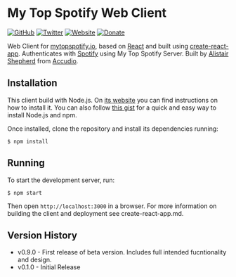 # My Top Spotify Web Client

[![GitHub](https://img.shields.io/badge/GitHub-Accudio-0366d6.svg)](https://github.com/Accudio) [![Twitter](https://img.shields.io/badge/Twitter-@accudio-1DA1F2.svg)](https://twitter.com/accudio) [![Website](https://img.shields.io/badge/Website-accudio.com-4B86AF.svg)](https://accudio.com) [![Donate](https://img.shields.io/badge/Donate-Paypal-009cde.svg)](https://www.paypal.com/cgi-bin/webscr?cmd=_donations&business=alistair.shepherd@hotmail.co.uk&item_name=Supporting+open+source+projects+by+Alistair+Shepherd&currency_code=GBP)

Web Client for [mytopspotify.io][url], based on [React][reactjs] and built using [create-react-app][createreactapp]. Authenticates with [Spotify][spotifyurl] using My Top Spotify Server. Built by [Alistair Shepherd][alistairshepherdurl] from [Accudio][accudiourl].

## Installation

This client build with Node.js. On [its website](http://www.nodejs.org/download/) you can find instructions on how to install it. You can also follow [this gist](https://gist.github.com/isaacs/579814) for a quick and easy way to install Node.js and npm.

Once installed, clone the repository and install its dependencies running:

    $ npm install

## Running
To start the development server, run:

    $ npm start

Then open `http://localhost:3000` in a browser. For more information on building the client and deployment see create-react-app.md.

## Version History

- v0.9.0 - First release of beta version. Includes full intended fucntionality and design.
- v0.1.0 - Initial Release

[url]:https://mytopspotify.io/
[reactjs]:https://reactjs.org/
[createreactapp]:https://github.com/facebook/create-react-app
[spotifyurl]:https://spotify.com/
[alistairshepherdurl]:https://alistairshepherd.co.uk/
[accudiourl]:https://accudio.com/